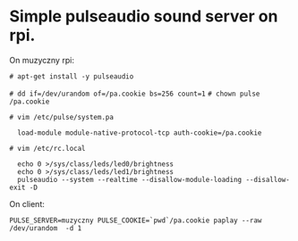 # Simple pulseaudio sound server on rpi.

On muzyczny rpi:

```# apt-get install -y pulseaudio```

```# dd if=/dev/urandom of=/pa.cookie bs=256 count=1```
```# chown pulse /pa.cookie ```

```# vim /etc/pulse/system.pa```
```
  load-module module-native-protocol-tcp auth-cookie=/pa.cookie
```

```# vim /etc/rc.local```
```
  echo 0 >/sys/class/leds/led0/brightness
  echo 0 >/sys/class/leds/led1/brightness
  pulseaudio --system --realtime --disallow-module-loading --disallow-exit -D
```

On client:

```PULSE_SERVER=muzyczny PULSE_COOKIE=`pwd`/pa.cookie paplay --raw /dev/urandom  -d 1```
